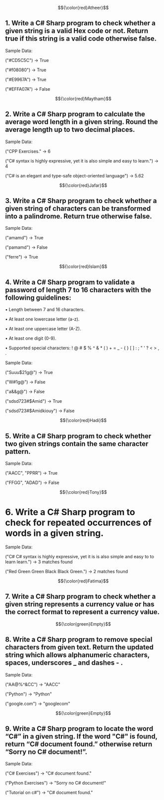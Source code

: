 $${\color{red}Atheer}$$	
## 1. Write a C# Sharp program to check whether a given string is a valid Hex code or not. Return true if this string is a valid code otherwise false.

Sample Data:

("#CD5C5C") -> True

("#f08080") -> True

("#E9967A") -> True

("#EFFA07A") -> False

  
$${\color{red}Maytham}$$	
## 2. Write a C# Sharp program to calculate the average word length in a given string. Round the average length up to two decimal places.

Sample Data:

("CPP Exercises." -> 6

("C# syntax is highly expressive, yet it is also simple and easy to learn.") -> 4

(“C# is an elegant and type-safe object-oriented language") -> 5.62

  
$${\color{red}Jafar}$$	
## 3. Write a C# Sharp program to check whether a given string of characters can be transformed into a palindrome. Return true otherwise false.

Sample Data:

("amamd") -> True

("pamamd") -> False

("ferre") -> True

  
$${\color{red}Islam}$$	
## 4. Write a C# Sharp program to validate a password of length 7 to 16 characters with the following guidelines:

• Length between 7 and 16 characters.

• At least one lowercase letter (a-z).

• At least one uppercase letter (A-Z).

• At least one digit (0-9).

• Supported special characters: ! @ # $ % ^ & * ( ) + = _ - { } [ ] : ; " ' ? < > , .

Sample Data:

("Suuu$21g@") -> True

("W#1g@") -> False

("a&&g@") -> False

("sdsd723#$Amid") -> True

("sdsd723#$Amidkiouy") -> False

  
$${\color{red}Hadi}$$	
## 5. Write a C# Sharp program to check whether two given strings contain the same character pattern.

Sample Data:

("AACC", "PPRR") -> True

("FFGG", "ADAD") -> False

  
$${\color{red}Tony}$$	
# 6. Write a C# Sharp program to check for repeated occurrences of words in a given string.

Sample Data:

("C# C# syntax is highly expressive, yet it is is also simple and easy to to learn learn.") -> 3 matches found

("Red Green Green Black Black Green.") -> 2 matches found

  
$${\color{red}Fatima}$$	
## 7. Write a C# Sharp program to check whether a given string represents a currency value or has the correct format to represent a currency value.

  
$${\color{green}Empty}$$	
## 8. Write a C# Sharp program to remove special characters from given text. Return the updated string which allows alphanumeric characters, spaces, underscores _ and dashes - .

Sample Data:

("AA@%^&CC") -> "AACC"

("Python") -> "Python"

("google.com") -> "googlecom"

  
$${\color{green}Empty}$$	
## 9. Write a C# Sharp program to locate the word “C#” in a given string. If the word "C#" is found, return “C# document found.” otherwise return “Sorry no C# document!”.

Sample Data:

("C# Exercises") -> "C# document found."

("Python Exercises") -> "Sorry no C# document!"

("Tutorial on c#") -> "C# document found."